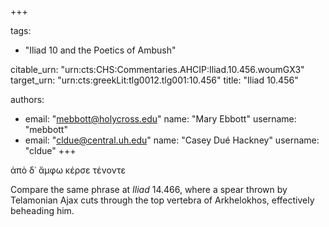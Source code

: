 +++

tags:
- "Iliad 10 and the Poetics of Ambush"

citable_urn: "urn:cts:CHS:Commentaries.AHCIP:Iliad.10.456.woumGX3"
target_urn: "urn:cts:greekLit:tlg0012.tlg001:10.456"
title: "Iliad 10.456"

authors:
- email: "mebbott@holycross.edu"
  name: "Mary Ebbott"
  username: "mebbott"
- email: "cldue@central.uh.edu"
  name: "Casey Dué Hackney"
  username: "cldue"
+++

<p>ἀπὸ δ᾽ ἄμφω κέρσε τένοντε</p><p>Compare the same phrase at <em>Iliad</em> 14.466, where a spear thrown by Telamonian Ajax cuts through the top vertebra of Arkhelokhos, effectively beheading him.   </p>